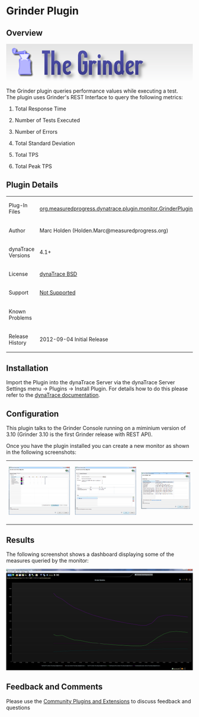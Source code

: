 <html xmlns="http://www.w3.org/1999/xhtml">
<head>
    <title>Grinder Plugin</title>
    <meta http-equiv="Content-Type" content="text/html; charset=UTF-8"/>
    <meta http-equiv="X-UA-Compatible" content="IE=EmulateIE8" />
    <meta content="Scroll Wiki Publisher" name="generator"/>
    <link type="text/css" rel="stylesheet" href="css/blueprint/liquid.css" media="screen, projection"/>
    <link type="text/css" rel="stylesheet" href="css/blueprint/print.css" media="print"/>
    <link type="text/css" rel="stylesheet" href="css/content-style.css" media="screen, projection, print"/>
    <link type="text/css" rel="stylesheet" href="css/screen.css" media="screen, projection"/>
    <link type="text/css" rel="stylesheet" href="css/print.css" media="print"/>
</head>
<body>
                <h1>Grinder Plugin</h1>
    <div class="section-2"  id="93520396_GrinderPlugin-Overview"  >
        <h2>Overview</h2>
    <p>
            <img src="images_community/download/attachments/93520396/grinder-logo.png" alt="images_community/download/attachments/93520396/grinder-logo.png" class="" />
            </p>
    <p>
The Grinder plugin queries performance values while executing a test.<br/>The plugin uses Grinder's REST Interface to query the following metrics:    </p>
<ol class=" "><li class=" ">    <p>
Total Response Time    </p>
</li><li class=" ">    <p>
Number of Tests Executed    </p>
</li><li class=" ">    <p>
Number of Errors    </p>
</li><li class=" ">    <p>
Total Standard Deviation    </p>
</li><li class=" ">    <p>
Total TPS    </p>
</li><li class=" ">    <p>
Total Peak TPS    </p>
</li></ol>    </div>
    <div class="section-2"  id="93520396_GrinderPlugin-PluginDetails"  >
        <h2>Plugin Details</h2>
    <div class="tablewrap">
        <table>
<thead class=" "></thead><tfoot class=" "></tfoot><tbody class=" ">    <tr>
            <td rowspan="1" colspan="1">
        <p>
Plug-In Files    </p>
            </td>
                <td rowspan="1" colspan="1">
        <p>
<a href="attachments_94404609_1_org.measuredprogress.dynatrace.plugin.monitor.GrinderPlugin_1.0.0.jar">org.measuredprogress.dynatrace.plugin.monitor.GrinderPlugin_1.0.0.jar</a>    </p>
            </td>
        </tr>
    <tr>
            <td rowspan="1" colspan="1">
        <p>
Author    </p>
            </td>
                <td rowspan="1" colspan="1">
        <p>
Marc Holden (Holden.Marc@measuredprogress.org)    </p>
            </td>
        </tr>
    <tr>
            <td rowspan="1" colspan="1">
        <p>
dynaTrace Versions    </p>
            </td>
                <td rowspan="1" colspan="1">
        <p>
4.1+    </p>
            </td>
        </tr>
    <tr>
            <td rowspan="1" colspan="1">
        <p>
License    </p>
            </td>
                <td rowspan="1" colspan="1">
        <p>
<a href="attachments_5275722_2_dynaTraceBSD.txt">dynaTrace BSD</a>    </p>
            </td>
        </tr>
    <tr>
            <td rowspan="1" colspan="1">
        <p>
Support    </p>
            </td>
                <td rowspan="1" colspan="1">
        <p>
<a href="https://community/display/DL/Support+Levels">Not Supported</a>    </p>
            </td>
        </tr>
    <tr>
            <td rowspan="1" colspan="1">
        <p>
Known Problems    </p>
            </td>
                <td rowspan="1" colspan="1">
        <p>
    </p>
            </td>
        </tr>
    <tr>
            <td rowspan="1" colspan="1">
        <p>
Release History    </p>
            </td>
                <td rowspan="1" colspan="1">
        <p>
2012-09-04 Initial Release    </p>
            </td>
        </tr>
</tbody>        </table>
            </div>
    </div>
    <div class="section-2"  id="93520396_GrinderPlugin-Installation"  >
        <h2>Installation</h2>
    <p>
Import the Plugin into the dynaTrace Server via the dynaTrace Server Settings menu -&gt; Plugins -&gt; Install Plugin. For details how to do this please refer to the <a href="https://apmcommunity.compuware.com/community/display/DOCDT42/Plugins">dynaTrace documentation</a>.    </p>
    </div>
    <div class="section-2"  id="93520396_GrinderPlugin-Configuration"  >
        <h2>Configuration</h2>
    <p>
This plugin talks to the Grinder Console running on a miminium version of 3.10 (Grinder 3.10 is the first Grinder release with REST API).    </p>
    <p>
Once you have the plugin installed you can create a new monitor as shown in the following screenshots:    </p>
    <div class="tablewrap">
        <table>
<thead class=" "></thead><tfoot class=" "></tfoot><tbody class=" ">    <tr>
            <td rowspan="1" colspan="1">
        <p>
            <img src="images_community/download/attachments/93520396/Configure_3.png" alt="images_community/download/attachments/93520396/Configure_3.png" class="" />
            </p>
            </td>
                <td rowspan="1" colspan="1">
        <p>
            <img src="images_community/download/attachments/93520396/Configure_2.png" alt="images_community/download/attachments/93520396/Configure_2.png" class="" />
            </p>
            </td>
                <td rowspan="1" colspan="1">
        <p>
            <img src="images_community/download/attachments/93520396/Configure_1.png" alt="images_community/download/attachments/93520396/Configure_1.png" class="" />
            </p>
            </td>
        </tr>
    <tr>
            <td rowspan="1" colspan="1">
                </td>
                <td rowspan="1" colspan="1">
                </td>
                <td rowspan="1" colspan="1">
                </td>
        </tr>
</tbody>        </table>
            </div>
    </div>
    <div class="section-2"  id="93520396_GrinderPlugin-Results"  >
        <h2>Results</h2>
    <p>
The following screenshot shows a dashboard displaying some of the measures queried by the monitor:    </p>
    <p>
            <img src="images_community/download/attachments/93520396/Results.png" alt="images_community/download/attachments/93520396/Results.png" class="" />
            </p>
    </div>
    <div class="section-2"  id="93520396_GrinderPlugin-FeedbackandComments"  >
        <h2>Feedback and Comments</h2>
    <p>
Please use the <a href="https://community/display/DTFORUM/Community+Plugins+and+Extensions">Community Plugins and Extensions</a> to discuss feedback and questions    </p>
    </div>
            </div>
        </div>
        <div class="footer">
        </div>
    </div>
</body>
</html>
